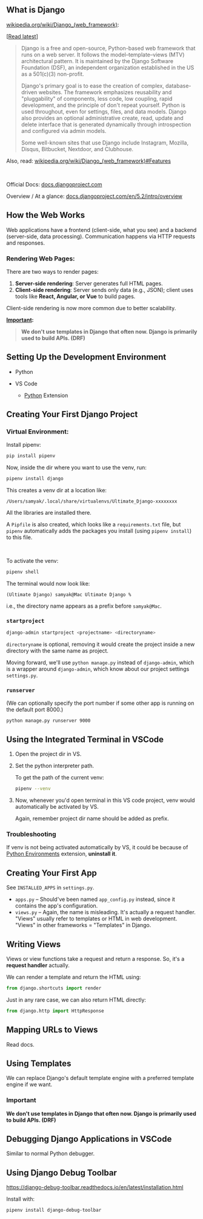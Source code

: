 ## What is Django

[wikipedia.org/wiki/Django_(web_framework)](https://en.wikipedia.org/wiki/Django_(web_framework)):

[[Read latest](https://en.wikipedia.org/wiki/Django_(web_framework))]

> Django is a free and open-source, Python-based web framework that runs on a web server. It follows the model–template–views (MTV) architectural pattern. It is maintained by the Django Software Foundation (DSF), an independent organization established in the US as a 501(c)(3) non-profit.
>
> Django's primary goal is to ease the creation of complex, database-driven websites. The framework emphasizes reusability and "pluggability" of components, less code, low coupling, rapid development, and the principle of don't repeat yourself. Python is used throughout, even for settings, files, and data models. Django also provides an optional administrative create, read, update and delete interface that is generated dynamically through introspection and configured via admin models.
>
> Some well-known sites that use Django include Instagram, Mozilla, Disqus, Bitbucket, Nextdoor, and Clubhouse.

Also, read: [wikipedia.org/wiki/Django_(web_framework)#Features](https://en.wikipedia.org/wiki/Django_(web_framework)#Features)

<br>

Official Docs: [docs.djangoproject.com](https://docs.djangoproject.com)

Overview / At a glance: [docs.djangoproject.com/en/5.2/intro/overview](https://docs.djangoproject.com/en/5.2/intro/overview)

## How the Web Works

Web applications have a frontend (client-side, what you see) and a backend (server-side, data processing). Communication happens via HTTP requests and responses.

### Rendering Web Pages:

There are two ways to render pages:

1. **Server-side rendering**: Server generates full HTML pages.
2. **Client-side rendering**: Server sends only data (e.g., JSON); client uses tools like **React, Angular, or Vue** to build pages.

Client-side rendering is now more common due to better scalability.

**[Important](#important):**

> **We don't use templates in Django that often now. Django is primarily used to build APIs. (DRF)**

## Setting Up the Development Environment

- Python

- VS Code
  - [Python](https://marketplace.visualstudio.com/items?itemName=ms-python.python) Extension

## Creating Your First Django Project

### Virtual Environment:

Install pipenv:

```bash
pip install pipenv
```

Now, inside the dir where you want to use the venv, run:

```bash
pipenv install django
```

This creates a venv dir at a location like:

```
/Users/samyak/.local/share/virtualenvs/Ultimate_Django-xxxxxxxx
```

All the libraries are installed there.

A `Pipfile` is also created, which looks like a `requirements.txt` file, but `pipenv` automatically adds the packages you install (using `pipenv install`) to this file.

<br>

To activate the venv:

```bash
pipenv shell
```

The terminal would now look like:

```
(Ultimate Django) samyak@Mac Ultimate Django %
```

i.e., the directory name appears as a prefix before `samyak@Mac`.

### `startproject`

```bash
django-admin startproject <projectname> <directoryname>
```

`directoryname` is optional, removing it would create the project inside a new directory with the same name as project.

Moving forward, we'll use `python manage.py` instead of `django-admin`, which is a wrapper around `django-admin`, which know about our project settings `settings.py`.

### `runserver`

(We can optionally specify the port number if some other app is running on the default port 8000.)

```bash
python manage.py runserver 9000
```

## Using the Integrated Terminal in VSCode

1. Open the project dir in VS.

2. Set the python interpreter path.

   To get the path of the current venv:

   ```bash
   pipenv --venv
   ```

3. Now, whenever you'd open terminal in this VS code project, venv would automatically be activated by VS.

   Again, remember project dir name should be added as prefix.

### Troubleshooting

If venv is not being activated automatically by VS, it could be because of [Python Environments](https://marketplace.visualstudio.com/items?itemName=ms-python.vscode-python-envs) extension, **uninstall it**.

## Creating Your First App

See `INSTALLED_APPS` in `settings.py`.

- `apps.py` – Should've been named `app_config.py` instead, since it contains the app's configuration.
- `views.py` – Again, the name is misleading. It's actually a request handler. "Views" usually refer to templates or HTML in web development.
  "Views" in other frameworks = "Templates" in Django.

## Writing Views

Views or view functions take a request and return a response. So, it's a **request handler** actually.

We can render a template and return the HTML using:

```py
from django.shortcuts import render
```

Just in any rare case, we can also return HTML directly:

```py
from django.http import HttpResponse
```

## Mapping URLs to Views

Read docs.

## Using Templates

We can replace Django's default template engine with a preferred template engine if we want.

### Important

**We don't use templates in Django that often now. Django is primarily used to build APIs. (DRF)**

## Debugging Django Applications in VSCode

Similar to normal Python debugger.

## Using Django Debug Toolbar

https://django-debug-toolbar.readthedocs.io/en/latest/installation.html

Install with:

```bash
pipenv install django-debug-toolbar
```
